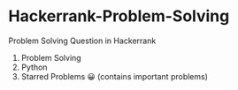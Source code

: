 # Hackerrank-Problem-Solving
Problem Solving Question in Hackerrank

1. Problem Solving
2. Python
3. Starred Problems 😀 (contains important problems)

